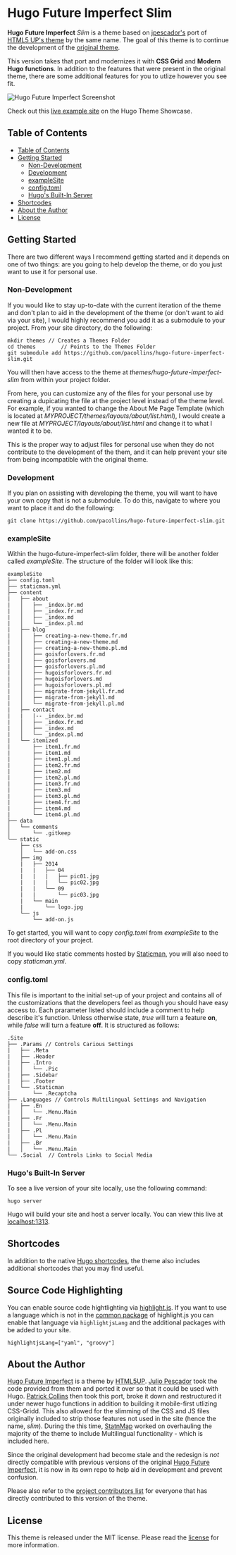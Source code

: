 # Hugo Future Imperfect Slim

**Hugo Future Imperfect** *Slim* is a theme based on [jpescador's](https://github.com/jpescador/)
port of [HTML5 UP's theme](http://html5up.net/future-imperfect) by the same name.
The goal of this theme is to continue the development of the [original theme](https://github.com/jpescador/hugo-future-imperfect).

This version takes that port and modernizes it with **CSS Grid** and **Modern
Hugo functions**. In addition to the features that were present in the original
theme, there are some additional features for you to utlize however you see fit.

![Hugo Future Imperfect Screenshot](https://raw.githubusercontent.com/pacollins/hugo-future-imperfect-slim/master/images/screenshot.png)

Check out this [live example site](https://themes.gohugo.io/theme/hugo-future-imperfect-slim/)
on the Hugo Theme Showcase.

## Table of Contents

<!-- TOC depthFrom:2 depthTo:6 withLinks:1 updateOnSave:1 orderedList:0 -->

- [Table of Contents](#table-of-contents)
- [Getting Started](#getting-started)
	- [Non-Development](#non-development)
	- [Development](#development)
	- [exampleSite](#examplesite)
	- [config.toml](#configtoml)
	- [Hugo's Built-In Server](#hugos-built-in-server)
- [Shortcodes](#shortcodes)
- [About the Author](#about-the-author)
- [License](#license)

<!-- /TOC -->

## Getting Started

There are two different ways I recommend getting started and it depends on one of
two things: are you going to help develop the theme, or do you just want to use it
for personal use.

### Non-Development

If you would like to stay up-to-date with the current iteration of the theme and
don't plan to aid in the development of the theme (or don't want to aid via your
site), I would highly recommend you add it as a submodule to your project. From
your site directory, do the following:

```
mkdir themes // Creates a Themes Folder
cd themes		 // Points to the Themes Folder
git submodule add https://github.com/pacollins/hugo-future-imperfect-slim.git
```

You will then have access to the theme at _themes/hugo-future-imperfect-slim_ from
within your project folder.

From here, you can customize any of the files for your personal use by creating a
dupicating the file at the project level instead of the theme level. For example,
if you wanted to change the About Me Page Template (which is located at
_MYPROJECT/themes/layouts/about/list.html_), I would create a new file at
_MYPROJECT/layouts/about/list.html_ and change it to what I wanted it to be.

This is the proper way to adjust files for personal use when they do not contribute
to the development of the them, and it can help prevent your site from being
incompatible with the original theme.

### Development

If you plan on assisting with developing the theme, you will want to have your
own copy that is not a submodule. To do this, navigate to where you want to place
it and do the following:

```
git clone https://github.com/pacollins/hugo-future-imperfect-slim.git
```

### exampleSite

Within the hugo-future-imperfect-slim folder, there will be another folder called
_exampleSite_. The structure of the folder will look like this:

```
exampleSite
├── config.toml
├── staticman.yml
├── content
|   ├── about
|   │   ├── _index.br.md
|   │   ├── _index.fr.md
|   │   ├── _index.md
|   │   └── _index.pl.md
|   ├── blog
|   │   ├── creating-a-new-theme.fr.md
|   │   ├── creating-a-new-theme.md
|   │   ├── creating-a-new-theme.pl.md
|   │   ├── goisforlovers.fr.md
|   │   ├── goisforlovers.md
|   │   ├── goisforlovers.pl.md
|   │   ├── hugoisforlovers.fr.md
|   │   ├── hugoisforlovers.md
|   │   ├── hugoisforlovers.pl.md
|   │   ├── migrate-from-jekyll.fr.md
|   │   ├── migrate-from-jekyll.md
|   │   └── migrate-from-jekyll.pl.md
|   ├── contact
|   |   |-- _index.br.md
|   │   ├── _index.fr.md
|   │   ├── _index.md
|   │   └── _index.pl.md
|   └── itemized
|       ├── item1.fr.md
|       ├── item1.md
|       ├── item1.pl.md
|       ├── item2.fr.md
|       ├── item2.md
|       ├── item2.pl.md
|       ├── item3.fr.md
|       ├── item3.md
|       ├── item3.pl.md
|       ├── item4.fr.md
|       ├── item4.md
|       └── item4.pl.md
├── data
│   └── comments
│       └── .gitkeep
└── static
    ├── css
    │   └── add-on.css
    ├── img
    |   ├── 2014
    |   |   ├── 04
    |   |   |   ├── pic01.jpg
    |   |   |   └── pic02.jpg
    |   |   └── 09
    |   |       └── pic03.jpg
    |   └── main
    |       └── logo.jpg
    └── js
        └── add-on.js
```

To get started, you will want to copy _config.toml_ from _exampleSite_ to the
root directory of your project.

If you would like static comments hosted by [Staticman](https://staticman.net/),
you will also need to copy _staticman.yml_.

### config.toml

This file is important to the initial set-up of your project and contains all of
the customizations that the developers feel as though you should have easy access
to. Each prarameter listed should include a comment to help describe it's function.
Unless otherwise state, _true_ will turn a feature **on**, while _false_ will turn
a feature **off**. It is structured as follows:

```
.Site
├── .Params // Controls Carious Settings
|   ├── .Meta
|   ├── .Header
|   ├── .Intro
|   │   └── .Pic
|   ├── .Sidebar
|   ├── .Footer
|   └── .Staticman
|       └── .Recaptcha
├── .Languages // Controls Multilingual Settings and Navigation
|   ├── .En
|   │   └── .Menu.Main
|   ├── .Fr
|   │   └── .Menu.Main
|   ├── .Pl
|   │   └── .Menu.Main
|   ├── .Br
|   │   └── .Menu.Main
└── .Social  // Controls Links to Social Media
```

### Hugo's Built-In Server

To see a live version of your site locally, use the following command:

```
hugo server
```

Hugo will build your site and host a server locally. You can view this live at
[localhost:1313](http://localhost:1313).

## Shortcodes

In addition to the native [Hugo shortcodes](https://gohugo.io/extras/shortcodes/),
the theme also includes additional shortcodes that you may find useful.

## Source Code Highlighting

You can enable source code hightlighting via [highlight.js](https://highlightjs.org).
If you want to use a language which is not in the [common package](https://highlightjs.org/download/) of highlight.js
you can enable that language via `highlightjsLang` and the additional packages with be added to your site.

```
highlightjsLang=["yaml", "groovy"]
```

## About the Author

[Hugo Future Imperfect](http://html5up.net/future-imperfect) is a theme by
[HTML5UP](http://html5up.net). [Julio Pescador](https://jpescador.com) took the
code provided from them and ported it over so that it could be used with Hugo.
[Patrick Collins](https://pacollins.com) then took this port, broke it down and
restructured it under newer hugo functions in addition to building it mobile-first
utlizing CSS-Gridd. This also allowed for the slimming of the CSS and JS files
originally included to strip those features not used in the site (hence the name,
_slim_). During the this time, [StatnMap](https://github.com/statnmap) worked on
overhauling the majority of the theme to include Multilingual functionality -
which is included here.

Since the original development had become stale and the redesign is _not_ directly
compatible with previous versions of the original [Hugo Future Imperfect](https://github.com/jpescador/hugo-future-imperfect),
it is now in its own repo to help aid in development and prevent confusion.

Please also refer to the [project contributors list](https://github.com/pacollins/hugo-future-imperfect-slim/graphs/contributors)
for everyone that has directly contributed to this version of the theme.

## License

This theme is released under the MIT license. Please read the [license](https://github.com/pacollins/hugo-future-imperfect-slim/blob/master/LICENSE.md)
for more information.
